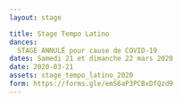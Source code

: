 ```yaml
---
layout: stage

title: Stage Tempo Latino
dances: 
  STAGE ANNULÉ pour cause de COVID-19 
dates: Samedi 21 et dimanche 22 mars 2020
date: 2020-03-21
assets: stage_tempo_latino_2020
form: https://forms.gle/emS6aP3PCBxDfQzd9 
---
```

